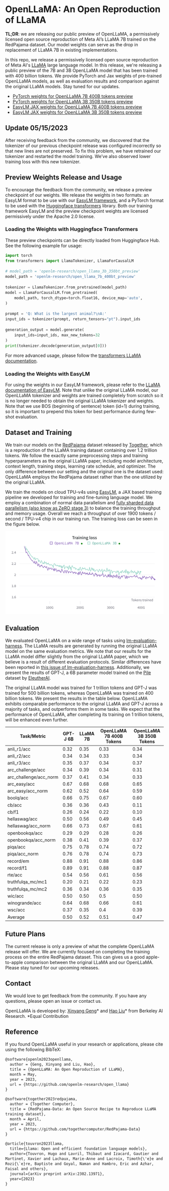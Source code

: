# OpenLLaMA: An Open Reproduction of LLaMA

**TL;DR**: we are releasing our public preview of OpenLLaMA, a permissively licensed open source reproduction of Meta AI’s LLaMA 7B trained on the RedPajama dataset. Our model weights can serve as the drop in replacement of LLaMA 7B in existing implementations.


In this repo, we release a permissively licensed open source reproduction of Meta AI's [LLaMA](https://ai.facebook.com/blog/large-language-model-llama-meta-ai/) large language model. In this release, we're releasing a public preview of the 7B and 3B OpenLLaMA model that has been trained with 400 billion tokens. We provide PyTorch and Jax weights of pre-trained OpenLLaMA models, as well as evaluation results and comparison against the original LLaMA models. Stay tuned for our updates.


- [PyTorch weights for OpenLLaMA 7B 400B tokens preview](https://huggingface.co/openlm-research/open_llama_7b_400bt_preview)
- [PyTorch weights for OpenLLaMA 3B 350B tokens preview](https://huggingface.co/openlm-research/open_llama_3b_350bt_preview)
- [EasyLM JAX weights for OpenLLaMA 7B 400B tokens preview](https://huggingface.co/openlm-research/open_llama_7b_400bt_preview_easylm)
- [EasyLM JAX weights for OpenLLaMA 3B 350B tokens preview](https://huggingface.co/openlm-research/open_llama_3b_350bt_preview_easylm)


## Update 05/15/2023

After receiving feedback from the community, we discovered that the tokenizer of our previous checkpoint release was configured incorrectly so that new lines are not preserved. To fix this problem, we have retrained our tokenizer and restarted the model training. We’ve also observed lower training loss with this new tokenizer.



## Preview Weights Release and Usage

To encourage the feedback from the community, we release a preview checkpoint of our weights. We release the weights in two formats: an EasyLM format to be use with our [EasyLM framework](https://github.com/young-geng/EasyLM), and a PyTorch format to be used with the [Huggingface transformers](https://huggingface.co/docs/transformers/index) library. Both our training framework EasyLM and the preview checkpoint weights are licensed permissively under the Apache 2.0 license.

### Loading the Weights with Huggingface Transformers
These preview checkpoints can be directly loaded from Huggingface Hub. See the following example for usage:

```python
import torch
from transformers import LlamaTokenizer, LlamaForCausalLM

# model_path = 'openlm-research/open_llama_3b_350bt_preview'
model_path = 'openlm-research/open_llama_7b_400bt_preview'

tokenizer = LlamaTokenizer.from_pretrained(model_path)
model = LlamaForCausalLM.from_pretrained(
    model_path, torch_dtype=torch.float16, device_map='auto',
)

prompt = 'Q: What is the largest animal?\nA:'
input_ids = tokenizer(prompt, return_tensors="pt").input_ids

generation_output = model.generate(
    input_ids=input_ids, max_new_tokens=32
)
print(tokenizer.decode(generation_output[0]))
```

For more advanced usage, please follow the [transformers LLaMA documentation](https://huggingface.co/docs/transformers/main/model_doc/llama).

### Loading the Weights with EasyLM

For using the weights in our EasyLM framework, please refer to the [LLaMA documentation of EasyLM](https://github.com/young-geng/EasyLM/blob/main/docs/llama.md). Note that unlike the original LLaMA model, our OpenLLaMA tokenizer and weights are trained completely from scratch so it is no longer needed to obtain the original LLaMA tokenizer and weights. Note that we use BOS (beginning of sentence) token (id=1) during training, so it is important to prepend this token for best performance during few-shot evaluation.


## Dataset and Training

We train our models on the [RedPajama](https://www.together.xyz/blog/redpajama) dataset released by [Together](https://www.together.xyz/), which is a reproduction of the LLaMA training dataset containing over 1.2 trillion tokens. We follow the exactly same preprocessing steps and training hyperparameters as the original LLaMA paper, including model architecture, context length, training steps, learning rate schedule, and optimizer.  The only difference between our setting and the original one is the dataset used: OpenLLaMA employs the RedPajama dataset rather than the one utilized by the original LLaMA.

We train the models on cloud TPU-v4s using [EasyLM](https://github.com/young-geng/EasyLM), a JAX based training pipeline we developed for training and fine-tuning language model. We employ a combination of normal data parallelism and [fully sharded data parallelism (also know as ZeRO stage 3)](https://engineering.fb.com/2021/07/15/open-source/fsdp/) to balance the training throughput and memory usage. Overall we reach a throughput of over 1900 tokens / second / TPU-v4 chip in our training run. The training loss can be seen in the figure below.

![](media/loss.png)



## Evaluation

We evaluated OpenLLaMA on a wide range of tasks using [lm-evaluation-harness](https://github.com/EleutherAI/lm-evaluation-harness).  The LLaMA results are generated by running the original LLaMA model on the same evaluation metrics. We note that our results for the LLaMA model differ slightly from the original LLaMA paper, which we believe is a result of different evaluation protocols. Similar differences have been reported in [this issue of lm-evaluation-harness](https://github.com/EleutherAI/lm-evaluation-harness/issues/443). Additionally, we present the results of GPT-J, a 6B parameter model trained on the [Pile](https://pile.eleuther.ai/) dataset by [EleutherAI](https://www.eleuther.ai/).

The original LLaMA model was trained for 1 trillion tokens and GPT-J was trained for 500 billion tokens, whereas OpenLLaMA was trained on 400 billion tokens.  We present the results in the table below. OpenLLaMA exhibits comparable performance to the original LLaMA and GPT-J across a majority of tasks, and outperforms them in some tasks. We expect that the performance of OpenLLaMA, after completing its training on 1 trillion tokens, will be enhanced even further.


| **Task/Metric**        | **GPT-J 6B** | **LLaMA 7B** | OpenLLaMA 7B 400B Tokens | OpenLLaMA 3B 350B Tokens |
| ---------------------- | ------------ | ------------ | ------------------------ | ------------------------ |
| anli_r1/acc            | 0.32         | 0.35         | 0.33                     | 0.34                     |
| anli_r2/acc            | 0.34         | 0.34         | 0.33                     | 0.34                     |
| anli_r3/acc            | 0.35         | 0.37         | 0.34                     | 0.37                     |
| arc_challenge/acc      | 0.34         | 0.39         | 0.34                     | 0.31                     |
| arc_challenge/acc_norm | 0.37         | 0.41         | 0.34                     | 0.33                     |
| arc_easy/acc           | 0.67         | 0.68         | 0.68                     | 0.65                     |
| arc_easy/acc_norm      | 0.62         | 0.52         | 0.64                     | 0.59                     |
| boolq/acc              | 0.66         | 0.75         | 0.67                     | 0.60                     |
| cb/acc                 | 0.36         | 0.36         | 0.43                     | 0.11                     |
| cb/f1                  | 0.26         | 0.24         | 0.22                     | 0.10                     |
| hellaswag/acc          | 0.50         | 0.56         | 0.49                     | 0.45                     |
| hellaswag/acc_norm     | 0.66         | 0.73         | 0.67                     | 0.61                     |
| openbookqa/acc         | 0.29         | 0.29         | 0.28                     | 0.26                     |
| openbookqa/acc_norm    | 0.38         | 0.41         | 0.39                     | 0.37                     |
| piqa/acc               | 0.75         | 0.78         | 0.74                     | 0.72                     |
| piqa/acc_norm          | 0.76         | 0.78         | 0.74                     | 0.73                     |
| record/em              | 0.88         | 0.91         | 0.88                     | 0.86                     |
| record/f1              | 0.89         | 0.91         | 0.88                     | 0.87                     |
| rte/acc                | 0.54         | 0.56         | 0.61                     | 0.56                     |
| truthfulqa_mc/mc1      | 0.20         | 0.21         | 0.22                     | 0.23                     |
| truthfulqa_mc/mc2      | 0.36         | 0.34         | 0.36                     | 0.35                     |
| wic/acc                | 0.50         | 0.50         | 0.5                      | 0.50                     |
| winogrande/acc         | 0.64         | 0.68         | 0.66                     | 0.61                     |
| wsc/acc                | 0.37         | 0.35         | 0.4                      | 0.39                     |
| Average                | 0.50         | 0.52         | 0.51                     | 0.47                     |




## Future Plans

The current release is only a preview of what the complete OpenLLaMA release will offer. We are currently focused on completing the training process on the entire RedPajama dataset. This can gives us a good apple-to-apple comparison between the original LLaMA and our OpenLLaMA. Please stay tuned for our upcoming releases.


## Contact

We would love to get feedback from the community. If you have any questions, please open an issue or contact us.

OpenLLaMA is developed by:
[Xinyang Geng](https://young-geng.xyz/)* and [Hao Liu](https://www.haoliu.site/)* from Berkeley AI Research.
*Equal Contribution


## Reference

If you found OpenLLaMA useful in your research or applications, please cite using the following BibTeX:
```
@software{openlm2023openllama,
  author = {Geng, Xinyang and Liu, Hao},
  title = {OpenLLaMA: An Open Reproduction of LLaMA},
  month = May,
  year = 2023,
  url = {https://github.com/openlm-research/open_llama}
}
```
```
@software{together2023redpajama,
  author = {Together Computer},
  title = {RedPajama-Data: An Open Source Recipe to Reproduce LLaMA training dataset},
  month = April,
  year = 2023,
  url = {https://github.com/togethercomputer/RedPajama-Data}
}
```
```
@article{touvron2023llama,
  title={Llama: Open and efficient foundation language models},
  author={Touvron, Hugo and Lavril, Thibaut and Izacard, Gautier and Martinet, Xavier and Lachaux, Marie-Anne and Lacroix, Timoth{\'e}e and Rozi{\`e}re, Baptiste and Goyal, Naman and Hambro, Eric and Azhar, Faisal and others},
  journal={arXiv preprint arXiv:2302.13971},
  year={2023}
}
```
